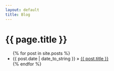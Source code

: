 ```yaml
---
layout: default
title: Blog
---
```

<h1>{{ page.title }}</h1>
<ul class="posts">
    {% for post in site.posts %}
        <li><span>{{ post.date | date_to_string }}</span> » <a href="{{ site.baseurl }}{{ post.url }}" title="{{ post.title }}">{{ post.title }}</a></li>
    {% endfor %}
</ul>
